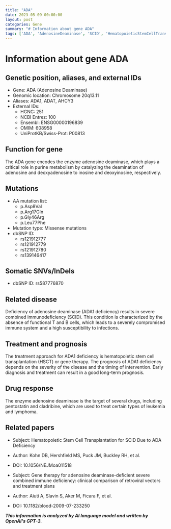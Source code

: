 ```yaml
---
title: "ADA"
date: 2023-05-09 00:00:00
layout: post
categories: Gene
summary: "# Information about gene ADA"
tags: ['ADA', 'AdenosineDeaminase', 'SCID', 'HematopoieticStemCellTransplantation', 'GeneTherapy', 'PurineMetabolism', 'MissenseMutations', 'DrugResponse']
---
```


# Information about gene ADA

## Genetic position, aliases, and external IDs
- Gene: ADA (Adenosine Deaminase)
- Genomic location: Chromosome 20q13.11
- Aliases: ADA1, ADAT, AHCY3
- External IDs: 
    - HGNC: 251
    - NCBI Entrez: 100
    - Ensembl: ENSG00000196839
    - OMIM: 608958
    - UniProtKB/Swiss-Prot: P00813

## Function for gene
The ADA gene encodes the enzyme adenosine deaminase, which plays a critical role in purine metabolism by catalyzing the deamination of adenosine and deoxyadenosine to inosine and deoxyinosine, respectively.

## Mutations
- AA mutation list: 
    - p.Asp8Val
    - p.Arg17Gln
    - p.Gly46Arg
    - p.Leu77Phe
- Mutation type: Missense mutations
- dbSNP ID: 
    - rs121912777
    - rs121912779
    - rs121912780
    - rs139146417

## Somatic SNVs/InDels
- dbSNP ID: rs587776870

## Related disease
Deficiency of adenosine deaminase (ADA1 deficiency) results in severe combined immunodeficiency (SCID). This condition is characterized by the absence of functional T and B cells, which leads to a severely compromised immune system and a high susceptibility to infections.

## Treatment and prognosis
The treatment approach for ADA1 deficiency is hematopoietic stem cell transplantation (HSCT) or gene therapy. The prognosis of ADA1 deficiency depends on the severity of the disease and the timing of intervention. Early diagnosis and treatment can result in a good long-term prognosis.

## Drug response
The enzyme adenosine deaminase is the target of several drugs, including pentostatin and cladribine, which are used to treat certain types of leukemia and lymphoma.

## Related papers
- Subject: Hematopoietic Stem Cell Transplantation for SCID Due to ADA Deficiency
- Author: Kohn DB, Hershfield MS, Puck JM, Buckley RH, et al.
- DOI: 10.1056/NEJMoa011518

- Subject: Gene therapy for adenosine deaminase-deficient severe combined immune deficiency: clinical comparison of retroviral vectors and treatment plans
- Author: Aiuti A, Slavin S, Aker M, Ficara F, et al.
- DOI: 10.1182/blood-2009-07-233250

**_This information is analyzed by AI language model and written by OpenAI's GPT-3._**